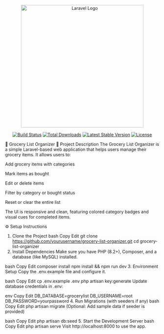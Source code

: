 <p align="center"><a href="https://laravel.com" target="_blank"><img src="https://raw.githubusercontent.com/laravel/art/master/logo-lockup/5%20SVG/2%20CMYK/1%20Full%20Color/laravel-logolockup-cmyk-red.svg" width="400" alt="Laravel Logo"></a></p>

<p align="center">
<a href="https://github.com/laravel/framework/actions"><img src="https://github.com/laravel/framework/workflows/tests/badge.svg" alt="Build Status"></a>
<a href="https://packagist.org/packages/laravel/framework"><img src="https://img.shields.io/packagist/dt/laravel/framework" alt="Total Downloads"></a>
<a href="https://packagist.org/packages/laravel/framework"><img src="https://img.shields.io/packagist/v/laravel/framework" alt="Latest Stable Version"></a>
<a href="https://packagist.org/packages/laravel/framework"><img src="https://img.shields.io/packagist/l/laravel/framework" alt="License"></a>
</p>

🛒 Grocery List Organizer
📌 Project Description
The Grocery List Organizer is a simple Laravel-based web application that helps users manage their grocery items. It allows users to:

Add grocery items with categories

Mark items as bought

Edit or delete items

Filter by category or bought status

Reset or clear the entire list

The UI is responsive and clean, featuring colored category badges and visual cues for completed items.

⚙️ Setup Instructions
1. Clone the Project
bash
Copy
Edit
git clone https://github.com/yourusername/grocery-list-organizer.git
cd grocery-list-organizer
2. Install Dependencies
Make sure you have PHP (8.2+), Composer, and a database (like MySQL) installed.

bash
Copy
Edit
composer install
npm install && npm run dev
3. Environment Setup
Copy the .env.example file and configure it.

bash
Copy
Edit
cp .env.example .env
php artisan key:generate
Update database credentials in .env:

env
Copy
Edit
DB_DATABASE=grocerylist
DB_USERNAME=root
DB_PASSWORD=yourpassword
4. Run Migrations (with seeders if any)
bash
Copy
Edit
php artisan migrate
(Optional: Add sample data if seeder is provided)

bash
Copy
Edit
php artisan db:seed
5. Start the Development Server
bash
Copy
Edit
php artisan serve
Visit http://localhost:8000 to use the app.

